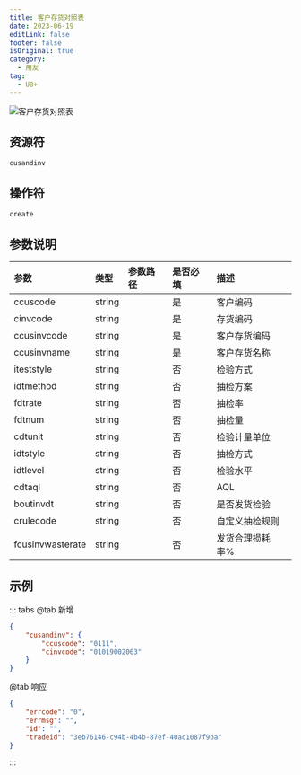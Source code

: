 ```yaml
---
title: 客户存货对照表
date: 2023-06-19
editLink: false
footer: false
isOriginal: true
category:
  - 用友
tag:
  - U8+
---
```


![客户存货对照表](https://nas.ilyl.life:8092/yonyou/u8/as/cusandinv.gif)

## 资源符

`cusandinv`
  
## 操作符

`create`

## 参数说明

|参数|类型|参数路径|是否必填|描述|
|:-|:-|:-|:-|:-|
|ccuscode|string||是|客户编码|
|cinvcode|string||是|存货编码|
|ccusinvcode|string||是|客户存货编码|
|ccusinvname|string||是|客户存货名称|
|iteststyle|string||否|检验方式|
|idtmethod|string||否|抽检方案|
|fdtrate|string||否|抽检率|
|fdtnum|string||否|抽检量|
|cdtunit|string||否|检验计量单位|
|idtstyle|string||否|抽检方式|
|idtlevel|string||否|检验水平|
|cdtaql|string||否|AQL|
|boutinvdt|string||否|是否发货检验|
|crulecode|string||否|自定义抽检规则|
|fcusinvwasterate|string||否|发货合理损耗率%|

## 示例

::: tabs
@tab 新增

```json
{
    "cusandinv": {
        "ccuscode": "0111",
        "cinvcode": "01019002063"
    }
}
```

@tab 响应

```json
{
    "errcode": "0",
    "errmsg": "",
    "id": "",
    "tradeid": "3eb76146-c94b-4b4b-87ef-40ac1087f9ba"
}
```

:::
